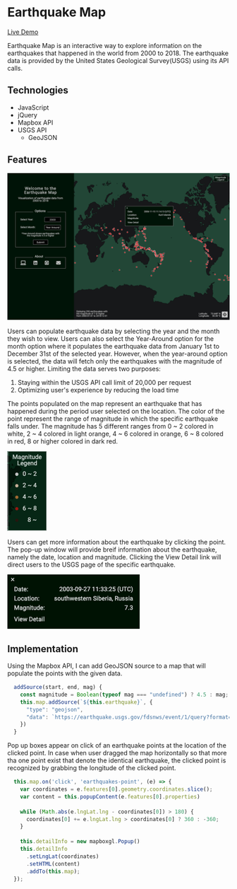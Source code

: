 # Earthquake Map

[Live Demo](https://www.earthquakemap.nyc)

Earthquake Map is an interactive way to explore information on the earthquakes that happened in the world from 2000 to 2018. The earthquake data is provided by the United States Geological Survey(USGS) using its API calls.

## Technologies

+ JavaScript
+ jQuery
+ Mapbox API
+ USGS API
  + GeoJSON

## Features

[LandingPage]: https://github.com/hcheon549/EarthquakeMap/blob/master/img/EarthquakeMapLanding.png "LandingPage"
![LandingPageImage][LandingPage]

Users can populate earthquake data by selecting the year and the month they wish to view. Users can also select the Year-Around option for the month option where it populates the earthquake data from January 1st to December 31st of the selected year. However, when the year-around option is selected, the data will fetch only the earthquakes with the magnitude of 4.5 or higher. Limiting the data serves two purposes:
1. Staying within the USGS API call limit of 20,000 per request
2. Optimizing user's experience by reducing the load time

The points populated on the map represent an earthquake that has happened during the period user selected on the location. The color of the point represent the range of magnitude in which the specific earthquake falls under. The magnitude has 5 different ranges from 0 ~ 2 colored in white, 2 ~ 4 colored in light orange, 4 ~ 6 colored in orange, 6 ~ 8 colored in red, 8 or higher colored in dark red.

[MagnitudeLegend]: https://github.com/hcheon549/EarthquakeMap/blob/master/img/MagnitudeLegend.png "MagnitudeLegend"
![MagnitudeLegend][MagnitudeLegend]

Users can get more information about the earthquake by clicking the point. The pop-up window will provide breif information about the earthquake, namely the date, location and magnitude. Clicking the View Detail link will direct users to the USGS page of the specific earthquake.

[Popup]: https://github.com/hcheon549/EarthquakeMap/blob/master/img/Popup.png "Popup"
![Popup][Popup]

## Implementation

Using the Mapbox API, I can add GeoJSON source to a map that will populate the points with the given data.

```javascript
  addSource(start, end, mag) {
    const magnitude = Boolean(typeof mag === "undefined") ? 4.5 : mag;
    this.map.addSource(`${this.earthquake}`, {
      "type": "geojson",
      "data": `https://earthquake.usgs.gov/fdsnws/event/1/query?format=geojson&starttime=${start}&endtime=${end}&minmagnitude=${magnitude}`
    })
  }
```

Pop up boxes appear on click of an earthquake points at the location of the clicked point. In case when user dragged the map horizontally so that more tha one point exist that denote the identical earthquake, the clicked point is recognized by grabbing the longitude of the clicked point.

```javascript
  this.map.on('click', 'earthquakes-point', (e) => {
    var coordinates = e.features[0].geometry.coordinates.slice();
    var content = this.popupContent(e.features[0].properties)

    while (Math.abs(e.lngLat.lng - coordinates[0]) > 180) {
      coordinates[0] += e.lngLat.lng > coordinates[0] ? 360 : -360;
    }
    
    this.detailInfo = new mapboxgl.Popup()
    this.detailInfo
      .setLngLat(coordinates)
      .setHTML(content)
      .addTo(this.map);
  });
```